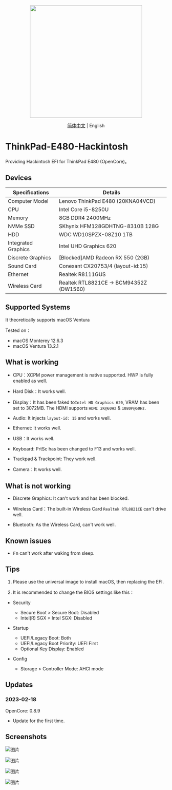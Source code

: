 <div align="center">
<img src="https://img.skk.moe/2020/02/01/15deff1c-62cc-45b9-aac2-2f6bb9a4350b.jpg" width="350px">
  
[简体中文](README.md) | English
</div>

# ThinkPad-E480-Hackintosh

Providing Hackintosh EFI for ThinkPad E480 (OpenCore)。

## Devices

|Specifications|Details|
|-|-|
|Computer Model|Lenovo ThinkPad E480 (20KNA04VCD)|
|CPU|Intel Core i5-8250U|
|Memory|8GB DDR4 2400MHz|
|NVMe SSD|SKhynix HFM128GDHTNG-8310B 128G|
|HDD|WDC WD10SPZX-08Z10 1TB|
|Integrated Graphics|Intel UHD Graphics 620|
|Discrete Graphics|[Blocked]AMD Radeon RX 550 (2GB)|
|Sound Card|Conexant CX20753/4 (layout-id:15)|
|Ethernet|Realtek R8111GUS|
|Wireless Card|Realtek RTL8821CE -> BCM94352Z (DW1560)|

## Supported Systems

It theoretically supports macOS Ventura

Tested on：

- macOS Monterey 12.6.3
- macOS Ventura 13.2.1

## What is working

- CPU：XCPM power management is native supported. HWP is fully enabled as well.

- Hard Disk：It works well.

- Display：It has been faked to`Intel HD Graphics 620`, VRAM has been set to 3072MB. The HDMI supports `HDMI 2K@60Hz` & `1080P@60Hz`.

- Audio: It injects `layout-id: 15` and works well.

- Ethernet: It works well.

- USB：It works well.

- Keyboard: PrtSc has been changed to F13 and works well.

- Trackpad & Trackpoint: They work well.

- Camera：It works well.

## What is not working

- Discrete Graphics: It can't work and has been blocked.

- Wireless Card：The built-in Wireless Card `Realtek RTL8821CE` can't drive well.

- Bluetooth: As the Wireless Card, can't work well.

## Known issues

- <kbd>Fn</kbd> can't work after waking from sleep.

## Tips

1. Please use the universal image to install macOS, then replacing the EFI.

2. It is recommended to change the BIOS settings like this：

- Security
  - Secure Boot > Secure Boot: Disabled
  - Intel(R) SGX > Intel SGX: Disabled

- Startup
  - UEFI/Legacy Boot: Both
  - UEFI/Legacy Boot Priority: UEFI First
  - Optional Key Display: Enabled

- Config
  - Storage > Controller Mode: AHCI mode

## Updates

### 2023-02-18
OpenCore: 0.8.9
- Update for the first time.

## Screenshots

![图片](https://user-images.githubusercontent.com/65167412/219908060-64258a9c-de23-4fb4-b590-dd35989c57f3.png)

![图片](https://user-images.githubusercontent.com/65167412/219908090-a21a9a7f-a8e2-4354-905f-701dc8978fd7.png)

![图片](https://user-images.githubusercontent.com/65167412/219908105-016aa70d-f014-4c8d-a0c1-8bfd7836a1d1.png)

![图片](https://user-images.githubusercontent.com/65167412/219908160-77dabe60-b898-42dd-9043-0040800f16af.png)
